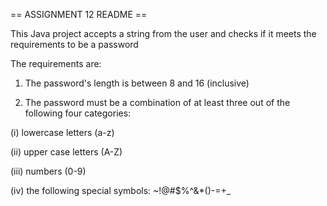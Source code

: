 == ASSIGNMENT 12 README ==

This Java project accepts a string from the user and checks if it meets the requirements to be a password

The requirements are:

1. The password's length is between 8 and 16 (inclusive)

2. The password must be a combination of at least three out of the following four categories:

(i) lowercase letters (a-z)

(ii) upper case letters (A-Z)

(iii) numbers (0-9)

(iv) the following special symbols: ~!@#$%^&*()-=+_
